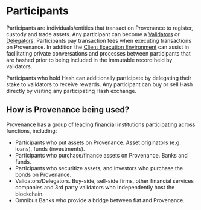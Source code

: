 # Participants

Participants are individuals/entities that transact on Provenance to register, custody and trade assets. Any participant can become a [Validators](validator.md) or [Delegators](delegator.md). Participants pay transaction fees when executing transactions on Provenance. In addition the [Client Execution Environment](../../p8e/overview/) can assist in facilitating private conversations and processes between participants that are hashed prior to being included in the immutable record held by validators. 

Participants who hold Hash can additionally participate by delegating their stake to validators to receive rewards. Any participant can buy or sell Hash directly by visiting any participating Hash exchange.

## How is Provenance being used?

Provenance has a group of leading financial institutions participating across functions, including:

* Participants who put assets on Provenance.  Asset originators \(e.g. loans\), funds \(investments\).
* Participants who purchase/finance assets on Provenance. Banks and funds.
* Participants who securitize assets, and investors who purchase the bonds on Provenance.
* Validators/Delegators. Buy-side, sell-side firms, other financial services companies and 3rd party validators who independently host the blockchain.
* Omnibus Banks who provide a bridge between fiat and Provenance.

